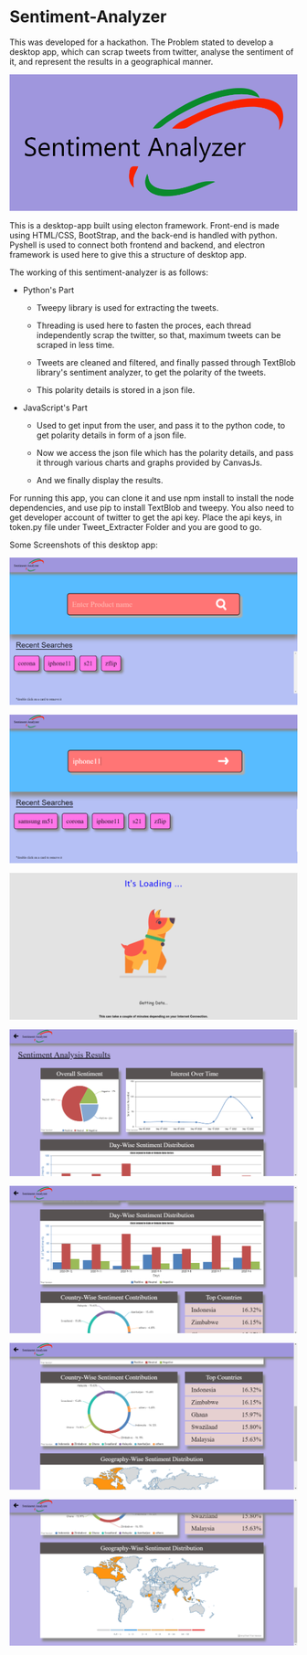 # Sentiment-Analyzer

This was developed for a hackathon. The Problem stated to develop a desktop app, which can scrap tweets from twitter, analyse the sentiment of it, and represent the results in a geographical manner.

![Logo](./Images/logo.png)

This is a desktop-app built using electon framework. Front-end is made using HTML/CSS, BootStrap, and the back-end is handled with python. Pyshell is used to connect both frontend and backend, and electron framework is used here to give this a structure of desktop app.

The working of this sentiment-analyzer is as follows:

-   Python's Part

    -   Tweepy library is used for extracting the tweets.

    -   Threading is used here to fasten the proces, each thread independently scrap the twitter, so that, maximum tweets can be scraped in less time.

    -   Tweets are cleaned and filtered, and finally passed through TextBlob library's sentiment analyzer, to get the polarity of the tweets.

    -   This polarity details is stored in a json file.

-   JavaScript's Part

    -   Used to get input from the user, and pass it to the python code, to get polarity details in form of a json file.

    -   Now we access the json file which has the polarity details, and pass it through various charts and graphs provided by CanvasJs.

    -   And we finally display the results.

For running this app, you can clone it and use npm install to install the node dependencies, and use pip to install TextBlob and tweepy. You also need to get developer account of twitter to get the api key. Place the api keys, in token.py file under Tweet_Extracter Folder and you are good to go.

Some Screenshots of this desktop app:

![Home](./Images/home.png)

![HomeSearch](./Images/homesearch.png)

![Loading](./Images/loading_page.png)

![result1](./Images/result1.png)

![result2](./Images/result2.png)

![result3](./Images/result3.png)

![result4](./Images/result4.png)
